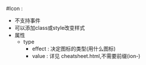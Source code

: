 #Icon : 
* 不支持事件
* 可以添加class或style改变样式
* 属性
  + type 
    - effect : 决定图标的类型(用什么图标)
    - value : 详见 cheatsheet.html,不需要前缀(ion-)


